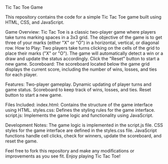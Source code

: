 Tic Tac Toe Game

This repository contains the code for a simple Tic Tac Toe game built using HTML, CSS, and JavaScript.

Game Overview:
Tic Tac Toe is a classic two-player game where players take turns marking spaces in a 3x3 grid. The objective of the game is to get three of your marks (either "X" or "O") in a horizontal, vertical, or diagonal row.
How to Play:
Two players take turns clicking on the cells of the grid to place their marks ("X" or "O"). The game will automatically detect a win or a draw and update the status accordingly. Click the "Reset" button to start a new game.
Scoreboard: The scoreboard located below the game grid displays the current score, including the number of wins, losses, and ties for each player.

Features:
Two-player gameplay.
Dynamic updating of player turns and game status.
Scoreboard to keep track of wins, losses, and ties.
Reset button to start a new game.

Files Included:
index.html: Contains the structure of the game interface using HTML.
styles.css: Defines the styling rules for the game interface.
script.js: Implements the game logic and functionality using JavaScript.

Development Notes:
The game logic is implemented in the script.js file.
CSS styles for the game interface are defined in the styles.css file.
JavaScript functions handle cell clicks, check for winners, update the scoreboard, and reset the game.

Feel free to fork this repository and make any modifications or improvements as you see fit. Enjoy playing Tic Tac Toe!
